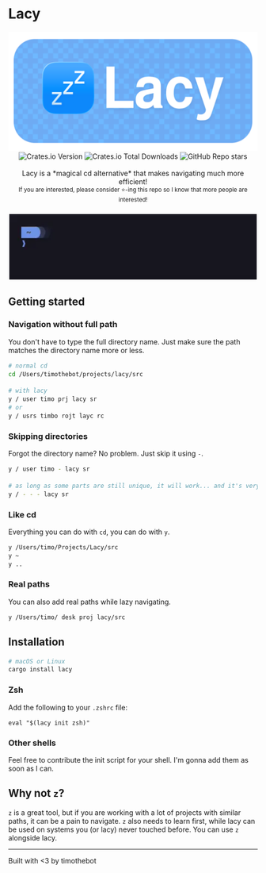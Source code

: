 # Lacy

<div align="center">
<img src="docs/assets/lacy_banner.png" width="700" alt="lacy banner">

<div>
    <img alt="Crates.io Version" src="https://img.shields.io/crates/v/lacy">
    <img alt="Crates.io Total Downloads" src="https://img.shields.io/crates/d/lacy">
    <img alt="GitHub Repo stars" src="https://img.shields.io/github/stars/timothebot/lacy">
</div>
<br>
Lacy is a *magical cd alternative* that makes navigating much more efficient!

<br>
<div>
    <sup>If you are interested, please consider ⭐-ing this repo so I know that more people are interested!</sup>
</div>
<br>

<img src="docs/assets/example_0.webp" width="500" alt="lacy example video">
<br>

</div>

## Getting started

### Navigation without full path

You don't have to type the full directory name.
Just make sure the path matches the directory name more or less.

```sh
# normal cd
cd /Users/timothebot/projects/lacy/src

# with lacy
y / user timo prj lacy sr
# or
y / usrs timbo rojt layc rc
```

### Skipping directories

Forgot the directory name? No problem. Just skip it using `-`.

```sh
y / user timo - lacy sr

# as long as some parts are still unique, it will work... and it's very fast
y / - - - lacy sr
```

### Like cd

Everything you can do with `cd`, you can do with `y`.

```sh
y /Users/timo/Projects/Lacy/src
y ~
y ..
```

### Real paths

You can also add real paths while lazy navigating.

```sh
y /Users/timo/ desk proj lacy/src
```

## Installation

```sh
# macOS or Linux
cargo install lacy
```

### Zsh

Add the following to your `.zshrc` file:

```shell
eval "$(lacy init zsh)"
```

### Other shells

Feel free to contribute the init script for your shell. I'm gonna add them as soon as I can.

## Why not `z`?

`z` is a great tool, but if you are working with a lot of projects with similar paths, it can be a pain to navigate. `z` also needs to learn first, while lacy can be used on systems you (or lacy) never touched before.
You can use `z` alongside lacy.

---

Built with <3 by timothebot
